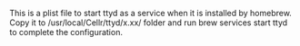 This is a plist file to start ttyd as a service when it is installed by homebrew.
Copy it to /usr/local/Cellr/ttyd/x.xx/ folder and run
brew services start ttyd
to complete the configuration.
